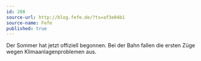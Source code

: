 ```yaml
---
id: 208
source-url: http://blog.fefe.de/?ts=af3e04b1
source-name: Fefe
published: true
---
```

 Der Sommer hat jetzt offiziell begonnen. Bei der Bahn fallen die ersten Züge wegen Klimaanlagenproblemen aus.
